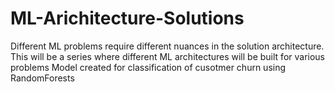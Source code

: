 # ML-Arichitecture-Solutions
Different ML problems require different nuances in the solution architecture.
This will be a series where different ML architectures will be built for various problems
Model created for classification of cusotmer churn using RandomForests
